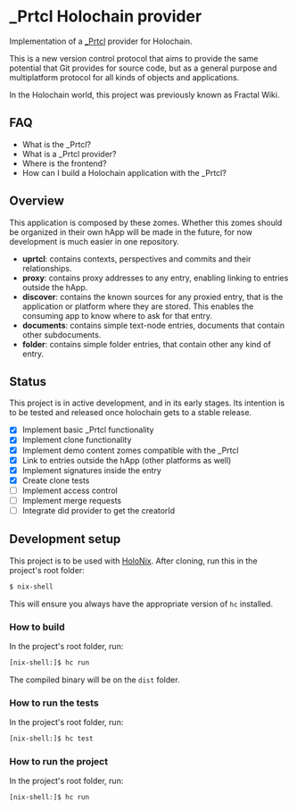 # _Prtcl Holochain provider

Implementation of a [_Prtcl](https://uprtcl.io) provider for Holochain. 

This is a new version control protocol that aims to provide the same potential that Git provides for source code, but as a general purpose and multiplatform protocol for all kinds of objects and applications.

In the Holochain world, this project was previously known as Fractal Wiki.

## FAQ

 - What is the _Prtcl?
 - What is a _Prtcl provider?
 - Where is the frontend?
 - How can I build a Holochain application with the _Prtcl?

## Overview

This application is composed by these zomes. Whether this zomes should be organized in their own hApp will be made in the future, for now development is much easier in one repository.

- **uprtcl**: contains contexts, perspectives and commits and their relationships.
- **proxy**: contains proxy addresses to any entry, enabling linking to entries outside the hApp.
- **discover**: contains the known sources for any proxied entry, that is the application or platform where they are stored. This enables the consuming app to know where to ask for that entry.
- **documents**: contains simple text-node entries, documents that contain other subdocuments. 
- **folder**: contains simple folder entries, that contain other any kind of entry.

## Status

This project is in active development, and in its early stages. Its intention is to be tested and released once holochain gets to a stable release.

- [x] Implement basic _Prtcl functionality
- [x] Implement clone functionality
- [x] Implement demo content zomes compatible with the _Prtcl
- [x] Link to entries outside the hApp (other platforms as well)
- [x] Implement signatures inside the entry
- [x] Create clone tests
- [ ] Implement access control
- [ ] Implement merge requests
- [ ] Integrate did provider to get the creatorId

## Development setup

This project is to be used with [HoloNix](http://docs.holochain.love/). After cloning, run this in the project's root folder:

```bash
$ nix-shell
```

This will ensure you always have the appropriate version of `hc` installed.

### How to build

In the project's root folder, run:

```bash
[nix-shell:]$ hc run
```

The compiled binary will be on the `dist` folder.

### How to run the tests

In the project's root folder, run:

```bash
[nix-shell:]$ hc test
```

### How to run the project

In the project's root folder, run:

```bash
[nix-shell:]$ hc run
```
